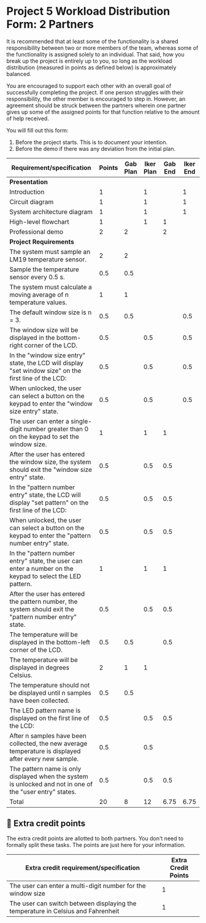 # Project 5 Workload Distribution Form: 2 Partners

It is recommended that at least some of the functionality is a shared responsibility between two or more members of the team, whereas some of the functionality is assigned solely to an individual. That said, how you break up the project is entirely up to you, so long as the workload distribution (measured in points as defined below) is approximately balanced.

You are encouraged to support each other with an overall goal of successfully completing the project. If one person struggles with their responsibility, the other member is encouraged to step in. However, an agreement should be struck between the partners wherein one partner gives up some of the assigned points for that function relative to the amount of help received.  

You will fill out this form:
1. Before the project starts. This is to document your intention. 
2. Before the demo if there was any deviation from the initial plan.

| Requirement/specification                                                                                 | Points | Gab Plan  | Iker Plan | Gab End   | Iker End  |
|-----------------------------------------------------------------------------------------------------------|--------|-----------|-----------|-----------|-----------|
| **Presentation**                                                                                          |        |           |           |           |           |
| Introduction                                                                                              | 1      |           | 1         |           | 1         |
| Circuit diagram                                                                                           | 1      |           | 1         |           | 1         |
| System architecture diagram                                                                               | 1      |           | 1         |           | 1         |
| High-level flowchart                                                                                      | 1      |           | 1         | 1         |           |
| Professional demo                                                                                         | 2      | 2         |           | 2         |           |
| **Project Requirements**                                                                                  |        |           |           |           |           |
| The system must sample an LM19 temperature sensor.                                                        | 2      | 2         |           |           |           |
| Sample the temperature sensor every 0.5 s.                                                                | 0.5    | 0.5       |           |           |           |
| The system must calculate a moving average of n temperature values.                                       | 1      | 1         |           |           |           |
| The default window size is n = 3.                                                                         | 0.5    | 0.5       |           |           | 0.5       |
| The window size will be displayed in the bottom-right corner of the LCD.                                  | 0.5    |           | 0.5       |           | 0.5       |
| In the "window size entry" state, the LCD will display "set window size" on the first line of the LCD:    | 0.5    |           | 0.5       |           | 0.5       |
| When unlocked, the user can select a button on the keypad to enter the "window size entry" state.         | 0.5    |           | 0.5       |           | 0.5       |
| The user can enter a single-digit number greater than 0 on the keypad to set the window size.             | 1      |           | 1         | 1         |           |
| After the user has entered the window size, the system should exit the "window size entry" state.         | 0.5    |           | 0.5       | 0.5       |           |
| In the "pattern number entry" state, the LCD will display "set pattern" on the first line of the LCD:     | 0.5    |           | 0.5       | 0.5       |           |
| When unlocked, the user can select a button on the keypad to enter the "pattern number entry" state.      | 0.5    |           | 0.5       | 0.5       |           |
| In the "pattern number entry" state, the user can enter a number on the keypad to select the LED pattern. | 1      |           | 1         | 1         |           |
| After the user has entered the pattern number, the system should exit the "pattern number entry" state.   | 0.5    |           | 0.5       | 0.5       |           |
| The temperature will be displayed in the bottom-left corner of the LCD.                                   | 0.5    | 0.5       |           | 0.5       |           |
| The temperature will be displayed in degrees Celsius.                                                     | 2      | 1         | 1         |           |           |
| The temperature should not be displayed until n samples have been collected.                              | 0.5    | 0.5       |           |           |           |
| The LED pattern name is displayed on the first line of the LCD:                                           | 0.5    |           | 0.5       | 0.5       |           |
| After n samples have been collected, the new average temperature is displayed after every new sample.     | 0.5    |           | 0.5       |           |           |
| The pattern name is only displayed when the system is unlocked and not in one of the "user entry" states. | 0.5    |           | 0.5       | 0.5       |           |
| Total                                                                                                     | 20     | 8         | 12        | 6.75      | 6.75      |


## 🚀 Extra credit points
The extra credit points are allotted to both partners. You don't need to formally split these tasks. The points are just here for your information.

| Extra credit requirement/specification                                                                   | Extra Credit Points |
|----------------------------------------------------------------------------------------------------------|---------------------|
| The user can enter a multi-digit number for the window size                                              | 1                   |
| The user can switch between displaying the temperature in Celsius and Fahrenheit                         | 1                   |